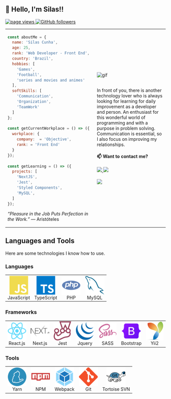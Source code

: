 ## 👋 Hello, I'm Silas!!

<p align="left">
  <a href="https://github.com/silasmasay">
    <img src="https://komarev.com/ghpvc/?username=silasmasay" alt="page views" />
  </a>
  <a href="https://github.com/silasmasay?tab=followers">
    <img alt="GitHub followers" src="https://img.shields.io/github/followers/silasmasay?color=green&logo=github">
  </a>
</p>

<table>
  <tr>
    <td>
    
```JavaScript
const aboutMe = {
  name: 'Silas Cunha',
  age: 25,
  rank: 'Web Developer - Front End',
  country: 'Brazil',
  hobbies: [
    'Games',
    'Football',
    'series and movies and animes'
  ],
  softSkills: [
    'Communication',
    'Organization',
    'TeamWork'
  ]
};

const getCurrentWorkplace = () => ({
  workplace: {
    company:  = 'Objective',
    rank: = 'Front End'
  }
});

const getLearning = () => ({
  projects: [
    'NextJS',
    'Jest',
    'Styled Components',
    'MySQL',
  ]
});
```

_“Pleasure in the Job Puts Perfection in the Work.”_ — Aristóteles
  </td>
    <td>
      <img align="center" alt="gif" src="https://camo.githubusercontent.com/5dc6ee33381917e41fc9c4951799268998f11a9b864399bf79a0842e4f9b194d/68747470733a2f2f692e696d6775722e636f6d2f315a76566b44632e676966">
      <br><br>
      <p>
        In front of you, there is another technology lover who is always looking for learning for daily improvement as a developer and person. An enthusiast for this wonderful world of programming and with a purpose in problem solving. Communication is essential, so I also focus on improving my relationships.
      </p>
      <h4>📫 Want to contact me?</h4>
      <a href="https://www.linkedin.com/in/silas-masay-892b74167/" target="_blank">
        <img src="https://img.shields.io/badge/-LinkedIn-%230077B5?style=for-the-badge&logo=linkedin&logoColor=white" target="_blank">
      </a>
      <a href="mailto:silasmasay19@gmail.com">
        <img src="https://img.shields.io/badge/-Gmail-%23333?style=for-the-badge&logo=gmail&logoColor=white" target="_blank">
      </a> 
      <br/><br/>
      <img align="center" src="https://github-readme-stats.vercel.app/api/top-langs/?username=silasmasay&layout=compact&langs_count=7&theme=dracula"/>
    </td>
  </tr>
</table>

## Languages and Tools

<p>Here are some technologies I know how to use.</p>

<h3>Languages</h3>

<table>
  <tbody>
    <tr>
      <td align="center">
        <img align="center" title="JavaScript" alt="JavaScript" height="60" width="60" src="https://raw.githubusercontent.com/devicons/devicon/master/icons/javascript/javascript-plain.svg">
        <br>JavaScript
      </td>
      <td align="center">
        <img align="center" title="TypeScript" alt="TypeScript" height="60" width="60" src="https://raw.githubusercontent.com/devicons/devicon/master/icons/typescript/typescript-plain.svg">
        <br>TypeScript
      </td>
      <td align="center">
        <img align="center" title="PHP" alt="PHP" height="60" width="60" src="https://raw.githubusercontent.com/devicons/devicon/master/icons/php/php-plain.svg">
        <br>PHP
      </td>
      <td align="center">
        <img align="center" title="MySQL" alt="MySQL" height="60" width="60" src="https://raw.githubusercontent.com/devicons/devicon/master/icons/mysql/mysql-original.svg">
        <br>MySQL
      </td>
    </tr>
  </tbody>
</table>

<h3>Frameworks</h3>

<table>
  <tbody>
    <tr>
      <td align="center">
        <img align="center" title="React.js" alt="React.js" height="60" width="60" src="https://raw.githubusercontent.com/devicons/devicon/master/icons/react/react-original.svg">
         <br>React.js
      </td>
      <td align="center">
        <img align="center" title="Next.js" alt="Next.js" height="60" width="60" src="https://raw.githubusercontent.com/devicons/devicon/master/icons/nextjs/nextjs-original-wordmark.svg">
         <br>Next.js
      </td>
      <td align="center">
        <img align="center" title="Jest" alt="Jest" height="60" width="60" src="https://raw.githubusercontent.com/devicons/devicon/master/icons/jest/jest-plain.svg">
         <br>Jest
      </td>
      <td align="center">
        <img align="center" title="Jquery" alt="Jquery" height="60" width="60" src="https://raw.githubusercontent.com/devicons/devicon/master/icons/jquery/jquery-original.svg">
         <br>Jquery
      </td>
      <td align="center">
        <img align="center" title="SASS" alt="SASS" height="60" width="60" src="https://raw.githubusercontent.com/devicons/devicon/master/icons/sass/sass-original.svg">
        <br>SASS
      </td>
      <td align="center">
        <img align="center" title="Bootstrap" alt="Bootstrap" height="60" width="60" src="https://raw.githubusercontent.com/devicons/devicon/master/icons/bootstrap/bootstrap-original.svg">
        <br>Bootstrap
      </td>
      <td align="center">
        <img align="center" title="Yii2" alt="Yii2" height="60" width="60" src="https://raw.githubusercontent.com/devicons/devicon/master/icons/yii/yii-original.svg">
        <br>Yii2
      </td>
    </tr>
  </tbody>
</table>

<h3>Tools</h3>

<table>
  <tbody>
    <tr>
      <td align="center">
        <img align="center" title="Yarn" alt="Yarn" height="60" width="60" src="https://raw.githubusercontent.com/devicons/devicon/master/icons/yarn/yarn-original.svg">
        <br>Yarn
      </td>
      <td align="center">
        <img align="center" title="NPM" alt="NPM" height="60" width="60" src="https://raw.githubusercontent.com/devicons/devicon/master/icons/npm/npm-original-wordmark.svg">
        <br>NPM
      </td>
      <td align="center">
        <img align="center" title="Webpack" alt="Webpack" height="60" width="60" src="https://raw.githubusercontent.com/devicons/devicon/master/icons/webpack/webpack-original.svg">
        <br>Webpack
      </td>
      <td align="center">
        <img align="center" title="Git" alt="Git" height="60" width="60" src="https://raw.githubusercontent.com/devicons/devicon/master/icons/git/git-original.svg">
        <br>Git
      </td>
      <td align="center">
        <img align="center" title="Tortoise SVN" alt="SVN" height="60" width="60" src="https://raw.githubusercontent.com/devicons/devicon/master/icons/tortoisegit/tortoisegit-original.svg">
        <br>Tortoise SVN
      </td>
    </tr>
  </tbody>
</table>
